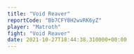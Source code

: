 ```yaml
---
title: "Void Reaver"
reportCode: "Bb7CFY8H2wvRK6yZ"
player: "Matroth"
fight: "Void Reaver"
date: 2021-10-27T18:44:38.310000+00:00
---
```

